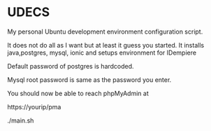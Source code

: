 # UDECS
My personal Ubuntu development environment configuration script.

It does not do all as I want but at least it guess you started. 
It installs java,postgres, mysql, ionic and setups environment for IDempiere 

Default password of postgres is hardcoded.

Mysql root password is same as the password you enter.

You should now be able to reach phpMyAdmin at


https://yourip/pma

./main.sh
